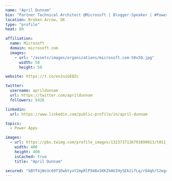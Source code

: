 ```yaml
---
name: "April Dunnam"
bio: "Partner Technical Architect @Microsoft | Blogger-Speaker | #PowerApps, #PowerAutomate, #Office365, #SharePoint | #WIT | #Karaoke Queen"
location: Broken Arrow, OK
type: "profile"
heat: 89

affiliation:
  name: Microsoft
  domain: microsoft.com
  images:
    - url: "/assets/images/organizations/microsoft.com-50x50.jpg"
      width: 50
      height: 50

website: https://t.co/enJuiGEQZc

twitter:
  username: aprildunnam
  url: https://twitter.com/aprildunnam
  followers: 5426

linkedin:
  url: https://www.linkedin.com/public-profile/in/april-dunnam

topics:
  - Power Apps

images:
  - url: https://pbs.twimg.com/profile_images/1323737136793899013/t0S1j_uM_400x400.jpg
    width: 400
    height: 400
    isCached: true
    title: "April Dunnam"

secured: "kBYf4jWo3c69T1DwbtyxY2mpRlP94BxSKKZkHUIHySEk2ifLq/rD4qh/S2egcAQnNTO3mQyRlocJF+vOLTCQA1k73RvnZpWuThBlMtuTJePlxpXdLLdfexHa6TebJXA6+2T0E09vqfPXwGDaXAoL06lszxCVVHQeYYAL+25F5YOzM8BNp5IuvdBi+nKOebuC5C3tDqerPsF3FGe2cqFDekQsNZkjx8aNn5JO11C/6TlZmcg//FPW9mtll+Ib/R753ICBuCxp8eadqreV5axD0Qe1WvQyYmEei9OIi+0dsHm+TvgUwXAwP8EF/NRLE5IVI+/38pYyX9gVrK0k+YHcX+UGyYuSODcQAnn/EpAQEyagQLbdIjEggjgV2e4mQoSgQeVT0aA7yQdZ1d/MBRawa090TBJF7NhONS+cjwNrqC4=;bHYYc+4AkFeYGgmEfjpCgg=="
---
```


